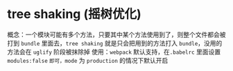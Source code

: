 # tree shaking (摇树优化)

概念：一个模块可能有多个方法，只要其中某个方法使用到了，则整个文件都会被打到 `bundle` 里面去，`tree shaking` 就是只会把用到的方法打入 `bundle`，没用的方法会在 `uglify` 阶段被抹除掉
使用：`webpack` 默认支持，在`.babelrc` 里面设置` modules:false` `即可，mode` 为 `production` 的情况下默认开启
